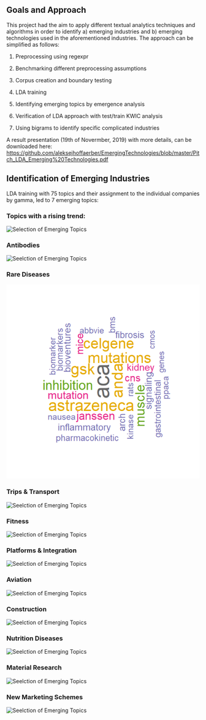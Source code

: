 Goals and Approach
------------------

This project had the aim to apply different textual analytics techniques
and algorithms in order to identify a) emerging industries and b)
emerging technologies used in the aforementioned industries. The
approach can be simplified as follows:

1.  Preprocessing using regexpr

2.  Benchmarking different preprocessing assumptions

3.  Corpus creation and boundary testing

4.  LDA training

5.  Identifying emerging topics by emergence analysis

6.  Verification of LDA approach with test/train KWIC analysis

7.  Using bigrams to identify specific complicated industries

A result presentation (19th of Novermber, 2019) with more details, can be downloaded here:
https://github.com/aleksejhoffaerber/EmergingTechnologies/blob/master/Pitch_LDA_Emerging%20Technologies.pdf

Identification of Emerging Industries
-------------------------------------

LDA training with 75 topics and their assignment to the individual
companies by gamma, led to 7 emerging topics:

### Topics with a rising trend:
![Selection of Emerging
Topics](readme_files/figure-markdown_github/emerging%20plots-1.png)

### Antibodies
![Seelction of Emerging
Topics](readme_files/figure-markdown_github/topic%20wordcloud%20selection-1.png)

### Rare Diseases
![Seelction of Emerging Topics](readme_files/figure-markdown_github/topic%20wordcloud%20selection-2.png)

### Trips & Transport
![Seelction
of Emerging
Topics](readme_files/figure-markdown_github/topic%20wordcloud%20selection-3.png)

### Fitness
![Seelction
of Emerging
Topics](readme_files/figure-markdown_github/topic%20wordcloud%20selection-4.png)

### Platforms & Integration
![Seelction
of Emerging
Topics](readme_files/figure-markdown_github/topic%20wordcloud%20selection-5.png)

### Aviation
![Seelction
of Emerging
Topics](readme_files/figure-markdown_github/topic%20wordcloud%20selection-6.png)

### Construction
![Seelction
of Emerging
Topics](readme_files/figure-markdown_github/topic%20wordcloud%20selection-7.png)

### Nutrition Diseases
![Seelction
of Emerging
Topics](readme_files/figure-markdown_github/topic%20wordcloud%20selection-8.png)

### Material Research
![Seelction
of Emerging
Topics](readme_files/figure-markdown_github/topic%20wordcloud%20selection-9.png)

### New Marketing Schemes
![Seelction
of Emerging
Topics](readme_files/figure-markdown_github/topic%20wordcloud%20selection-10.png)
